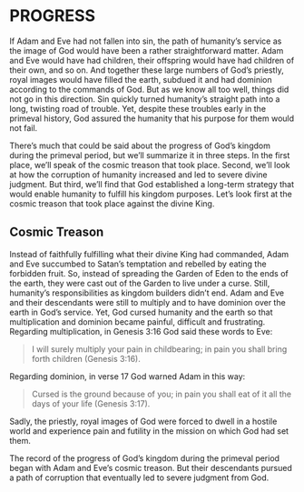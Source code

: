 # PROGRESS

If Adam and Eve had not fallen into sin, the path of humanity’s service as the image of God would have been a rather straightforward matter. Adam and Eve would have had children, their offspring would have had children of their own, and so on. And together these large numbers of God’s priestly, royal images would have filled the earth, subdued it and had dominion according to the commands of God. But as we know all too well, things did not go in this direction. Sin quickly turned humanity’s straight path into a long, twisting road of trouble. Yet, despite these troubles early in the primeval history, God assured the humanity that his purpose for them would not fail.

There’s much that could be said about the progress of God’s kingdom during the primeval period, but we’ll summarize it in three steps. In the first place, we’ll speak of the cosmic treason that took place. Second, we’ll look at how the corruption of humanity increased and led to severe divine judgment. But third, we’ll find that God established a long-term strategy that would enable humanity to fulfill his kingdom purposes. Let’s look first at the cosmic treason that took place against the divine King.

## Cosmic Treason

Instead of faithfully fulfilling what their divine King had commanded, Adam and Eve succumbed to Satan’s temptation and rebelled by eating the forbidden fruit. So, instead of spreading the Garden of Eden to the ends of the earth, they were cast out of the Garden to live under a curse. Still, humanity’s responsibilities as kingdom builders didn’t end. Adam and Eve and their descendants were still to multiply and to have dominion over the earth in God’s service. Yet, God cursed humanity and the earth so that multiplication and dominion became painful, difficult and frustrating. Regarding multiplication, in Genesis 3:16 God said these words to Eve:

> I will surely multiply your pain in childbearing; in pain you shall bring forth children (Genesis 3:16).

Regarding dominion, in verse 17 God warned Adam in this way:

> Cursed is the ground because of you; in pain you shall eat of it all the days of your life (Genesis 3:17).

Sadly, the priestly, royal images of God were forced to dwell in a hostile world and experience pain and futility in the mission on which God had set them.

The record of the progress of God’s kingdom during the primeval period began with Adam and Eve’s cosmic treason. But their descendants pursued a path of corruption that eventually led to severe judgment from God.
